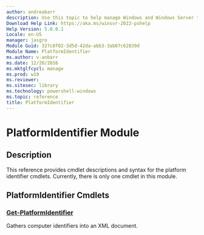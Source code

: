 ```yaml
---
author: andreabarr
description: Use this topic to help manage Windows and Windows Server technologies with Windows PowerShell.
Download Help Link: https://aka.ms/winsvr-2022-pshelp
Help Version: 5.0.0.1
Locale: en-US
manager: jasgro
Module Guid: 327c8f02-3d5d-42da-abb3-3ab07c62839d
Module Name: PlatformIdentifier
ms.author: v-anbarr
ms.date: 12/20/2016
ms.mktglfcycl: manage
ms.prod: w10
ms.reviewer: 
ms.sitesec: library
ms.technology: powershell-windows
ms.topic: reference
title: PlatformIdentifier
---
```


# PlatformIdentifier Module
## Description
This reference provides cmdlet descriptions and syntax for the platform identifier cmdlets. Currently, there is only one cmdlet in this module.

## PlatformIdentifier Cmdlets
### [Get-PlatformIdentifier](./Get-PlatformIdentifier.md)
Gathers computer identifiers into an XML document.


